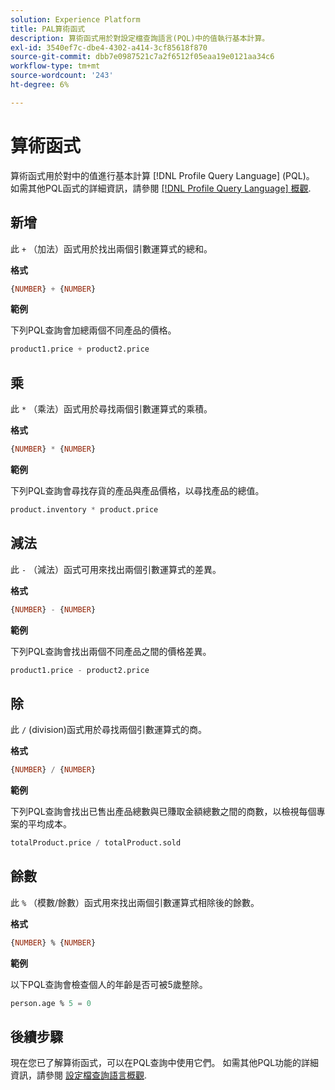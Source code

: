 ```yaml
---
solution: Experience Platform
title: PAL算術函式
description: 算術函式用於對設定檔查詢語言(PQL)中的值執行基本計算。
exl-id: 3540ef7c-dbe4-4302-a414-3cf85618f870
source-git-commit: dbb7e0987521c7a2f6512f05eaa19e0121aa34c6
workflow-type: tm+mt
source-wordcount: '243'
ht-degree: 6%

---
```


# 算術函式

算術函式用於對中的值進行基本計算 [!DNL Profile Query Language] (PQL)。 如需其他PQL函式的詳細資訊，請參閱 [[!DNL Profile Query Language] 概觀](./overview.md).

## 新增

此 `+` （加法）函式用於找出兩個引數運算式的總和。

**格式**

```sql
{NUMBER} + {NUMBER}
```

**範例**

下列PQL查詢會加總兩個不同產品的價格。

```sql
product1.price + product2.price
```

## 乘

此 `*` （乘法）函式用於尋找兩個引數運算式的乘積。

**格式**

```sql
{NUMBER} * {NUMBER}
```

**範例**

下列PQL查詢會尋找存貨的產品與產品價格，以尋找產品的總值。

```sql
product.inventory * product.price
```

## 減法

此 `-` （減法）函式可用來找出兩個引數運算式的差異。

**格式**

```sql
{NUMBER} - {NUMBER}
```

**範例**

下列PQL查詢會找出兩個不同產品之間的價格差異。

```sql
product1.price - product2.price
```

## 除

此 `/` (division)函式用於尋找兩個引數運算式的商。

**格式**

```sql
{NUMBER} / {NUMBER}
```

**範例**

下列PQL查詢會找出已售出產品總數與已賺取金額總數之間的商數，以檢視每個專案的平均成本。

```sql
totalProduct.price / totalProduct.sold
```

## 餘數

此 `%` （模數/餘數）函式用來找出兩個引數運算式相除後的餘數。

**格式**

```sql
{NUMBER} % {NUMBER}
```

**範例**

以下PQL查詢會檢查個人的年齡是否可被5歲整除。

```sql
person.age % 5 = 0
```

## 後續步驟

現在您已了解算術函式，可以在PQL查詢中使用它們。 如需其他PQL功能的詳細資訊，請參閱 [設定檔查詢語言概觀](./overview.md).
